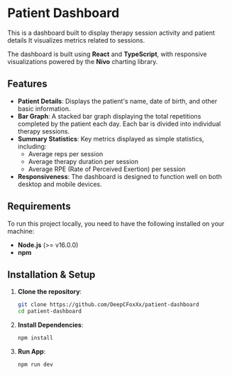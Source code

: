 # Patient Dashboard

This is a dashboard built to display therapy session activity and patient details
It visualizes metrics related to sessions.

The dashboard is built using **React** and **TypeScript**, with responsive visualizations powered by the **Nivo** charting library.

## Features

- **Patient Details**: Displays the patient's name, date of birth, and other basic information.
- **Bar Graph**: A stacked bar graph displaying the total repetitions completed by the patient each day. Each bar is divided into individual therapy sessions.
- **Summary Statistics**: Key metrics displayed as simple statistics, including:
  - Average reps per session
  - Average therapy duration per session
  - Average RPE (Rate of Perceived Exertion) per session
- **Responsiveness**: The dashboard is designed to function well on both desktop and mobile devices.

## Requirements

To run this project locally, you need to have the following installed on your machine:

- **Node.js** (>= v16.0.0)
- **npm**

## Installation & Setup

1. **Clone the repository**:

   ```bash
   git clone https://github.com/DeepCFoxXx/patient-dashboard
   cd patient-dashboard

2. **Install Dependencies**:

   ```bash
   npm install

3. **Run App**:

   ```bash
   npm run dev


